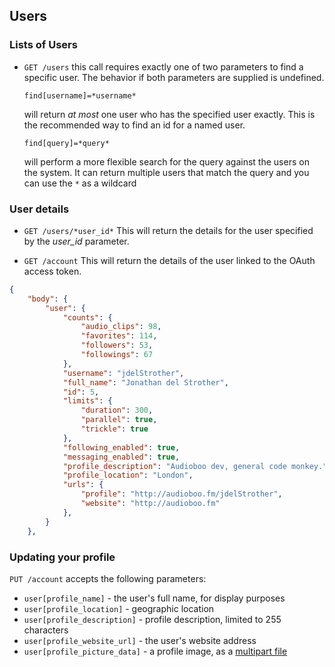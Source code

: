 ## Users ##

### Lists of Users ###

 * `GET /users`
  this call requires exactly one of two parameters to find a specific user. The behavior if both parameters are supplied is undefined.

    `find[username]=*username*`

    will return _at most_ one user who has the specified user exactly. This is the recommended way to find an id for a named user.

   `find[query]=*query*`

   will perform a more flexible search for the query against the users on the system. It can return multiple users that match the query and you can use the `*` as a wildcard


### User details ###

 * `GET /users/*user_id*`
  This will return the details for the user specified by the *user_id* parameter.

 * `GET /account`
  This will return the details of the user linked to the OAuth access token.

```json
{
    "body": {
        "user": {
            "counts": {
                "audio_clips": 98, 
                "favorites": 114, 
                "followers": 53, 
                "followings": 67
            }, 
            "username": "jdelStrother",
            "full_name": "Jonathan del Strother", 
            "id": 5, 
            "limits": {
                "duration": 300, 
                "parallel": true, 
                "trickle": true
            },  
            "following_enabled": true,
            "messaging_enabled": true,
            "profile_description": "Audioboo dev, general code monkey.", 
            "profile_location": "London", 
            "urls": {
                "profile": "http://audioboo.fm/jdelStrother", 
                "website": "http://audioboo.fm"
            }, 
        }
    }, 
```    

### Updating your profile

  `PUT /account` accepts the following parameters:
  
  * `user[profile_name]` - the user's full name, for display purposes
  * `user[profile_location]` - geographic location
  * `user[profile_description]` - profile description, limited to 255 characters
  * `user[profile_website_url]` - the user's website address
  * `user[profile_picture_data]` - a profile image, as a [multipart file](https://github.com/audioboo/api/blob/master/sections/reference_index.md#file-uploads)
  
